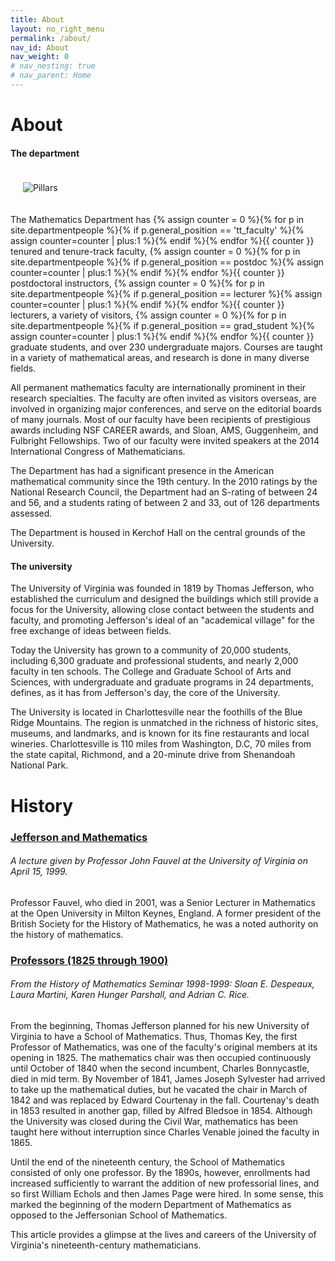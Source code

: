 ```yaml
---
title: About
layout: no_right_menu
permalink: /about/
nav_id: About
nav_weight: 0
# nav_nesting: true
# nav_parent: Home
---
```




# About

#### The department

<img src="{{site.url}}/img/pillars.jpg" class="clear-right" style="max-width:50%; padding:20px" alt="Pillars">

The Mathematics Department has {% assign counter = 0 %}{% for p in site.departmentpeople %}{% if p.general_position == 'tt_faculty' %}{% assign counter=counter | plus:1 %}{% endif %}{% endfor %}{{ counter }} tenured and tenure-track faculty, {% assign counter = 0 %}{% for p in site.departmentpeople %}{% if p.general_position == postdoc %}{% assign counter=counter | plus:1 %}{% endif %}{% endfor %}{{ counter }} postdoctoral instructors, {% assign counter = 0 %}{% for p in site.departmentpeople %}{% if p.general_position == lecturer %}{% assign counter=counter | plus:1 %}{% endif %}{% endfor %}{{ counter }} lecturers, a variety of visitors, {% assign counter = 0 %}{% for p in site.departmentpeople %}{% if p.general_position == grad_student %}{% assign counter=counter | plus:1 %}{% endif %}{% endfor %}{{ counter }} graduate students, and over 230 undergraduate majors. Courses are taught in a variety of mathematical areas, and research is done in many diverse fields.

All permanent mathematics faculty are internationally prominent in their research specialties. The faculty are often invited as visitors overseas, are involved in organizing major conferences, and serve on the editorial boards of many journals. Most of our faculty have been recipients of prestigious awards including NSF CAREER awards, and Sloan, AMS, Guggenheim, and Fulbright Fellowships. Two of our faculty were invited speakers at the 2014 International Congress of Mathematicians.

The Department has had a significant presence in the American mathematical community since the 19th century. In the 2010 ratings by the National Research Council, the Department had an S-rating of between 24 and 56, and a students rating of between 2 and 33, out of 126 departments assessed.

The Department is housed in Kerchof Hall on the central grounds of the University.

#### The university

The University of Virginia was founded in 1819 by Thomas Jefferson, who established the curriculum and designed the buildings which still provide a focus for the University, allowing close contact between the students and faculty, and promoting Jefferson's ideal of an "academical village" for the free exchange of ideas between fields.

Today the University has grown to a community of 20,000 students, including 6,300 graduate and professional students, and nearly 2,000 faculty in ten schools. The College and Graduate School of Arts and Sciences, with undergraduate and graduate programs in 24 departments, defines, as it has from Jefferson's day, the core of the University.

The University is located in Charlottesville near the foothills of the Blue Ridge Mountains. The region is unmatched in the richness of historic sites, museums, and landmarks, and is known for its fine restaurants and local wineries. Charlottesville is 110 miles from Washington, D.C,  70 miles from the state capital, Richmond, and a 20-minute drive from Shenandoah National Park.

# History

### [Jefferson and Mathematics](http://pi.math.virginia.edu/Jefferson/jefferson.htm)
###### A lecture given by Professor John Fauvel at the University of Virginia on April 15, 1999.

Professor Fauvel, who died in 2001, was a Senior Lecturer in Mathematics at the Open University in Milton Keynes, England. A former president of the British Society for the History of Mathematics, he was a noted authority on the history of mathematics.


### [Professors (1825 through 1900)](http://pi.math.virginia.edu/History/1800s.htm)
###### From the History of Mathematics Seminar 1998-1999: Sloan E. Despeaux, Laura Martini, Karen Hunger Parshall, and Adrian C. Rice.

From the beginning, Thomas Jefferson planned for his new University of Virginia to have a School of Mathematics. Thus, Thomas Key, the first Professor of Mathematics, was one of the faculty's original members at its opening in 1825. The mathematics chair was then occupied continuously until October of 1840 when the second incumbent, Charles Bonnycastle, died in mid term. By November of 1841, James Joseph Sylvester had arrived to take up the mathematical duties, but he vacated the chair in March of 1842 and was replaced by Edward Courtenay in the fall. Courtenay's death in 1853 resulted in another gap, filled by Alfred Bledsoe in 1854. Although the University was closed during the Civil War, mathematics has been taught here without interruption since Charles Venable joined the faculty in 1865.

Until the end of the nineteenth century, the School of Mathematics consisted of only one professor. By the 1890s, however, enrollments had increased sufficiently to warrant the addition of new professorial lines, and so first William Echols and then James Page were hired. In some sense, this marked the beginning of the modern Department of Mathematics as opposed to the Jeffersonian School of Mathematics.

This article provides a glimpse at the lives and careers of the University of Virginia's nineteenth-century mathematicians.

